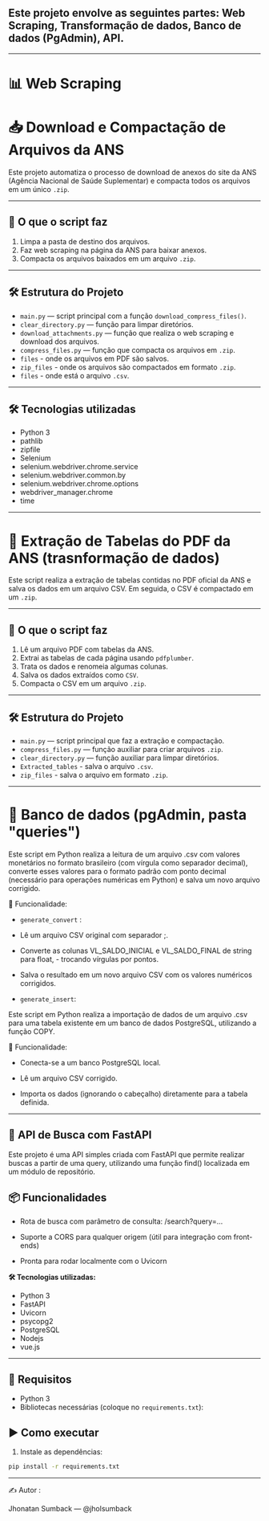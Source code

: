 ## Este projeto envolve as seguintes partes: Web Scraping, Transformação de dados, Banco de dados (PgAdmin), API.

---

# 📊 Web Scraping

# 📥 Download e Compactação de Arquivos da ANS

Este projeto automatiza o processo de download de anexos do site da ANS (Agência Nacional de Saúde Suplementar) e compacta todos os arquivos em um único `.zip`.

---

## 🚀 O que o script faz

1. Limpa a pasta de destino dos arquivos.
2. Faz web scraping na página da ANS para baixar anexos.
3. Compacta os arquivos baixados em um arquivo `.zip`.

---

## 🛠 Estrutura do Projeto

- `main.py` — script principal com a função `download_compress_files()`.
- `clear_directory.py` — função para limpar diretórios.
- `download_attachments.py` — função que realiza o web scraping e download dos arquivos.
- `compress_files.py` — função que compacta os arquivos em `.zip`.
- `files` - onde os arquivos em PDF são salvos.
- `zip_files` - onde os arquivos são compactados em formato `.zip`.
- `files` - onde está o arquivo `.csv`.

---

## 🛠 Tecnologias utilizadas
 - Python 3
 - pathlib
 - zipfile
 - Selenium
 - selenium.webdriver.chrome.service
 - selenium.webdriver.common.by
 - selenium.webdriver.chrome.options
 - webdriver_manager.chrome
 - time

 ---

# 📃 Extração de Tabelas do PDF da ANS (trasnformação de dados)

 Este script realiza a extração de tabelas contidas no PDF oficial da ANS e salva os dados em um arquivo CSV. Em seguida, o CSV é compactado em um `.zip`.

---

## 🚀 O que o script faz

1. Lê um arquivo PDF com tabelas da ANS.
2. Extrai as tabelas de cada página usando `pdfplumber`.
3. Trata os dados e renomeia algumas colunas.
4. Salva os dados extraídos como `CSV`.
5. Compacta o CSV em um arquivo `.zip`.


---

## 🛠 Estrutura do Projeto

- `main.py` — script principal que faz a extração e compactação.
- `compress_files.py` — função auxiliar para criar arquivos `.zip`.
- `clear_directory.py` — função auxiliar para limpar diretórios.
- `Extracted_tables` - salva o arquivo `.csv`.
- `zip_files` - salva o arquivo em formato `.zip`.

---

# 📃 Banco de dados (pgAdmin, pasta "queries")
Este script em Python realiza a leitura de um arquivo .csv com valores monetários no formato brasileiro (com vírgula como separador decimal), converte esses valores para o formato padrão com ponto decimal (necessário para operações numéricas em Python) e salva um novo arquivo corrigido.

📂 Funcionalidade:

- `generate_convert` :
- Lê um arquivo CSV original com separador ;.

- Converte as colunas VL_SALDO_INICIAL e VL_SALDO_FINAL de string para float, - trocando vírgulas por pontos.

- Salva o resultado em um novo arquivo CSV com os valores numéricos corrigidos.

- `generate_insert`:

Este script em Python realiza a importação de dados de um arquivo .csv para uma tabela existente em um banco de dados PostgreSQL, utilizando a função COPY.

📂 Funcionalidade:

- Conecta-se a um banco PostgreSQL local.

- Lê um arquivo CSV corrigido.

- Importa os dados (ignorando o cabeçalho) diretamente para a tabela definida.

---

## 🚀 API de Busca com FastAPI

Este projeto é uma API simples criada com FastAPI que permite realizar buscas a partir de uma query, utilizando uma função find() localizada em um módulo de repositório.

## 📦 Funcionalidades
- Rota de busca com parâmetro de consulta: /search?query=...

- Suporte a CORS para qualquer origem (útil para integração com front-ends)

- Pronta para rodar localmente com o Uvicorn

 **🛠 Tecnologias utilizadas:**

- Python 3
- FastAPI
- Uvicorn
- psycopg2
- PostgreSQL
- Nodejs
- vue.js



---


## 🧰 Requisitos

- Python 3
- Bibliotecas necessárias (coloque no `requirements.txt`):


## ▶️ Como executar

1. Instale as dependências:

```bash
pip install -r requirements.txt
```
---

✍️ Autor :

Jhonatan Sumback — @jholsumback